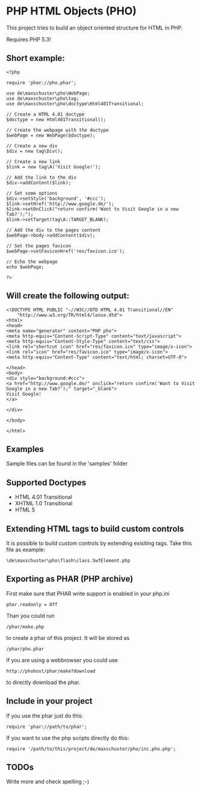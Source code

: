 PHP HTML Objects (PHO)
==========
This project tries to build an object oriented structure for HTML in PHP.

Requires PHP 5.3!

Short example:
--------------
    <?php
    
    require 'phar://pho.phar';
    
    use de\maxschuster\pho\WebPage;
    use de\maxschuster\pho\tag;
    use de\maxschuster\pho\doctype\Html401Transitional;
    
    // Create a HTML 4.01 doctype
    $doctype = new Html401Transitional();
    
    // Create the webpage with the doctype
    $webPage = new WebPage($doctype);
    
    // Create a new div
    $div = new tag\Div();
    
    // Create a new link
    $link = new tag\A('Visit Google!');
    
    // Add the link to the div
    $div->addContent($link);
    
    // Set some options
    $div->setStyle('background', '#ccc');
    $link->setHref('http://www.google.de/');
    $link->setOnClick("return confirm('Want to Visit Google in a new Tab?');");
    $link->setTarget(tag\A::TARGET_BLANK);
    
    // Add the div to the pages content
    $webPage->body->addContent($div);
    
    // Set the pages favicon
    $webPage->setFaviconHref('res/favicon.ico');
    
    // Echo the webpage
    echo $webPage;
    
    ?>

Will create the following output:
---------------------------------
    <!DOCTYPE HTML PUBLIC "-//W3C//DTD HTML 4.01 Transitional//EN"
        "http://www.w3.org/TR/html4/loose.dtd">
    <html>
    <head>
    <meta name="generator" content="PHP pho">
    <meta http-equiv="Content-Script-Type" content="text/javascript">
    <meta http-equiv="Content-Style-Type" content="text/css">
    <link rel="shortcut icon" href="res/favicon.ico" type="image/x-icon">
    <link rel="icon" href="res/favicon.ico" type="image/x-icon">
    <meta http-equiv="Content-Type" content="text/html; charset=UTF-8">

    </head>
    <body>
    <div style="background:#ccc">
    <a href="http://www.google.de/" onclick="return confirm('Want to Visit Google in a new Tab?');" target="_blank">
    Visit Google!
    </a>

    </div>

    </body>

    </html>
    
Examples
--------
Sample files can be found in the 'samples' folder

Supported Doctypes
------------------
* HTML 4.01 Transitional
* XHTML 1.0 Transitional
* HTML 5

Extending HTML tags to build custom controls
--------------------------------------------
It is possible to build custom controls by extending exisiting tags.
Take this file as example:

    \de\maxschuster\pho\flash\class.SwfElement.php

Exporting as PHAR (PHP archive)
-------------------------------
First make sure that PHAR write support is enabled in your php.ini

    phar.readonly = Off

Than you could run

    /phar/make.php
    
to create a phar of this project. It will be stored as 

    /phar/pho.phar
    
If you are using a webbrowser you could use

    http://phohost/phar/make?download

to directly download the phar.

Include in your project
-----------------------
If you use the phar just do this:

    require 'phar://path/to/phar';
    
If you want to use the php scripts directly do this:

    require '/path/to/this/project/de/maxschuster/pho/inc.pho.php';

TODOs
-----
Write more and check spelling ;-)